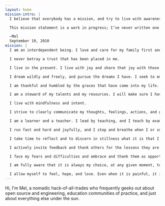 ```yaml
---
layout: home
mission-intro: |
  I believe that everybody has a mission, and try to live with awareness and intent so that I can discern mine.

  This mission statement is a work in progress; I’ve never written one before, and after some reflection I’d like to start with this and then change it as I go along and notice that I haven’t quite phrased things correctly.

  —Mel
  September 19, 2010
mission: |
  I am an interdependent being. I love and care for my family first and foremost, and my friends, and I allow them to love and care for me. I acknowledge and believe that I am a wonderful and worthwhile being, and I trust that others will see that because of the way I choose to live my life. I trust that those who love me will always be there to catch me. I am self-reliant, but I am not alone.

  I never betray a trust that has been placed in me.

  I live in the present. I live with joy and share that joy with those around me.

  I dream wildly and freely, and pursue the dreams I have. I seek to empower and and assist others in reaching their dreams along the way as I pursue my own. I prepare myself at all times so that I may be ready to take opportunities to realize my dreams, and I am awake and aware of myself and the world around me so that I may recognize those opportunities when I am blessed with them.

  I am thankful and humbled by the graces that have come into my life.

  I am a steward of my talents and my resources. I will make sure I have the physical, financial, mental, emotional, and spiritual means to care for myself and others. I actively seek opportunities to share what I have and what I know.

  I live with mindfulness and intent.

  I strive to clearly communicate my thoughts, feelings, actions, and goals to others. I default to open, even when nobody else is watching.

  I am a learner and a teacher. I lead by teaching, and I teach by example. The most important thing for me to model to my students is how to live a good life, rich and full of learning and of love.

  I run fast and hard and joyfully, and I stop and breathe when I or someone I am running with needs it. I do not leave anyone behind.

  I take time to reflect and to discern in stillness what it is that I must do before I do it. I continuously seek and recalibrate against that which I am called by God to be. I pay attention to the details of the things that are important. I do not get distracted by the trivial and unimportant.

  I actively invite feedback and thank others for the lessons they are teaching me, especially the lessons that are hardest for me to learn. I seek to listen and to understand before I speak.

  I face my fears and difficulties and embrace and thank them as opportunities for learning and growth.

  I am fully aware that it is always my choice, at any given moment, to do what is right. I am grateful for this freedom and the responsibilities it places upon me.

  I allow myself to feel, hope, and love. Even when it is painful, it is still worth it to be fully alive.
---
```


Hi, I'm Mel, a nomadic hack-of-all-trades who frequently geeks out about open source and engineering, education communities of practice, and just about everything else under the sun.
